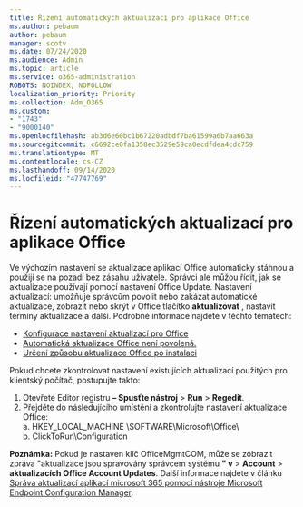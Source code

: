 ```yaml
---
title: Řízení automatických aktualizací pro aplikace Office
ms.author: pebaum
author: pebaum
manager: scotv
ms.date: 07/24/2020
ms.audience: Admin
ms.topic: article
ms.service: o365-administration
ROBOTS: NOINDEX, NOFOLLOW
localization_priority: Priority
ms.collection: Adm_O365
ms.custom:
- "1743"
- "9000140"
ms.openlocfilehash: ab3d6e60bc1b67220adbdf7ba61599a6b7aa663a
ms.sourcegitcommit: c6692ce0fa1358ec3529e59ca0ecdfdea4cdc759
ms.translationtype: MT
ms.contentlocale: cs-CZ
ms.lasthandoff: 09/14/2020
ms.locfileid: "47747769"
---
```

# <a name="control-automatic-updates-for-office-apps"></a>Řízení automatických aktualizací pro aplikace Office

Ve výchozím nastavení se aktualizace aplikací Office automaticky stáhnou a použijí se na pozadí bez zásahu uživatele. Správci ale můžou řídit, jak se aktualizace používají pomocí nastavení Office Update. Nastavení aktualizací: umožňuje správcům povolit nebo zakázat automatické aktualizace, zobrazit nebo skrýt v Office tlačítko **aktualizovat** , nastavit termíny aktualizace a další. Podrobné informace najdete v těchto tématech:

- [Konfigurace nastavení aktualizací pro Office](https://docs.microsoft.com/deployoffice/configure-update-settings-for-office-365-proplus)  
- [Automatická aktualizace Office není povolená.](https://support.microsoft.com/help/2753538/automatic-updating-for-office-2013-and-office-2016-click-to-run-is-not)  
- [Určení způsobu aktualizace Office po instalaci](https://docs.microsoft.com/deployoffice/configuration-options-for-the-office-2016-deployment-tool#updates-element)

Pokud chcete zkontrolovat nastavení existujících aktualizací použitých pro klientský počítač, postupujte takto:

1. Otevřete Editor registru **– Spusťte nástroj**  >  **Run**  >  **Regedit**.
2. Přejděte do následujícího umístění a zkontrolujte nastavení aktualizace Office:  
    a. HKEY_LOCAL_MACHINE \SOFTWARE\Microsoft\Office\  
    b. ClickToRun\Configuration

**Poznámka:**  Pokud je nastaven klíč OfficeMgmtCOM, může se zobrazit zpráva "aktualizace jsou spravovány správcem systému **" v**  >  **Account**  >  **aktualizacích Office Account Updates**. Další informace najdete v článku [Správa aktualizací aplikací microsoft 365 pomocí nástroje Microsoft Endpoint Configuration Manager](https://docs.microsoft.com/deployoffice/manage-updates-to-office-365-proplus-with-system-center-configuration-manager#method-1-use-office-deployment-tool-to-enable-office-365-clients-to-receive-updates-from-configuration-manager).  